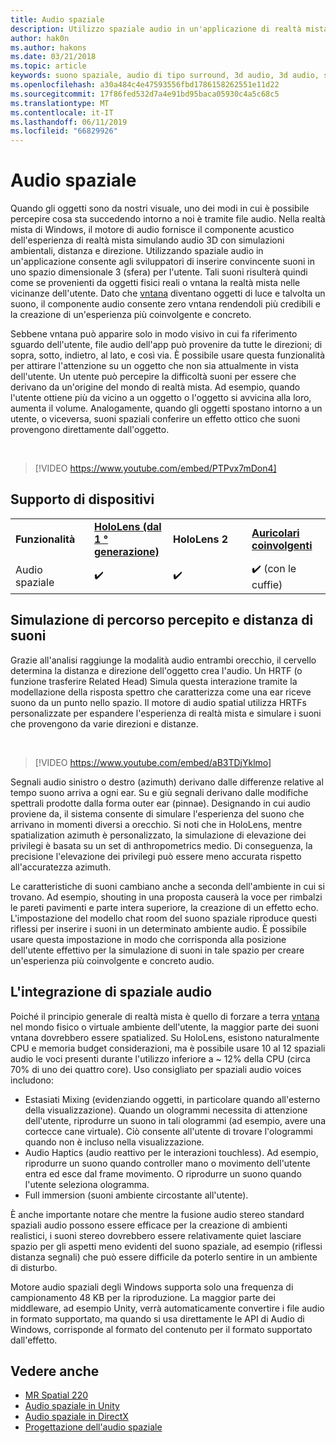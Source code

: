 ```yaml
---
title: Audio spaziale
description: Utilizzo spaziale audio in un'applicazione di realtà mista consente di posizionare convincente suoni nello spazio 3D.
author: hak0n
ms.author: hakons
ms.date: 03/21/2018
ms.topic: article
keywords: suono spaziale, audio di tipo surround, 3d audio, 3d audio, spaziale audio
ms.openlocfilehash: a30a484c4e47593556fbd1786158262551e11d22
ms.sourcegitcommit: 17f86fed532d7a4e91bd95baca05930c4a5c68c5
ms.translationtype: MT
ms.contentlocale: it-IT
ms.lasthandoff: 06/11/2019
ms.locfileid: "66829926"
---
```

# <a name="spatial-sound"></a>Audio spaziale

Quando gli oggetti sono da nostri visuale, uno dei modi in cui è possibile percepire cosa sta succedendo intorno a noi è tramite file audio. Nella realtà mista di Windows, il motore di audio fornisce il componente acustico dell'esperienza di realtà mista simulando audio 3D con simulazioni ambientali, distanza e direzione. Utilizzando spaziale audio in un'applicazione consente agli sviluppatori di inserire convincente suoni in uno spazio dimensionale 3 (sfera) per l'utente. Tali suoni risulterà quindi come se provenienti da oggetti fisici reali o vntana la realtà mista nelle vicinanze dell'utente. Dato che [vntana](hologram.md) diventano oggetti di luce e talvolta un suono, il componente audio consente zero vntana rendendoli più credibili e la creazione di un'esperienza più coinvolgente e concreto.

Sebbene vntana può apparire solo in modo visivo in cui fa riferimento sguardo dell'utente, file audio dell'app può provenire da tutte le direzioni; di sopra, sotto, indietro, al lato, e così via. È possibile usare questa funzionalità per attirare l'attenzione su un oggetto che non sia attualmente in vista dell'utente. Un utente può percepire la difficoltà suoni per essere che derivano da un'origine del mondo di realtà mista. Ad esempio, quando l'utente ottiene più da vicino a un oggetto o l'oggetto si avvicina alla loro, aumenta il volume. Analogamente, quando gli oggetti spostano intorno a un utente, o viceversa, suoni spaziali conferire un effetto ottico che suoni provengono direttamente dall'oggetto.

<br>

>[!VIDEO https://www.youtube.com/embed/PTPvx7mDon4]

## <a name="device-support"></a>Supporto di dispositivi

<table>
    <colgroup>
    <col width="25%" />
    <col width="25%" />
    <col width="25%" />
    <col width="25%" />
    </colgroup>
    <tr>
        <td><strong>Funzionalità</strong></td>
        <td><a href="hololens-hardware-details.md"><strong>HoloLens (dal 1 ° generazione)</strong></a></td>
        <td><strong>HoloLens 2</strong></td>
        <td><a href="immersive-headset-hardware-details.md"><strong>Auricolari coinvolgenti</strong></a></td>
    </tr>
     <tr>
        <td>Audio spaziale</td>
        <td>✔️</td>
        <td>✔️</td>
        <td>✔️ (con le cuffie)</td>
    </tr>
</table>

## <a name="simulating-the-perceived-location-and-distance-of-sounds"></a>Simulazione di percorso percepito e distanza di suoni

Grazie all'analisi raggiunge la modalità audio entrambi orecchio, il cervello determina la distanza e direzione dell'oggetto crea l'audio. Un HRTF (o funzione trasferire Related Head) Simula questa interazione tramite la modellazione della risposta spettro che caratterizza come una ear riceve suono da un punto nello spazio. Il motore di audio spatial utilizza HRTFs personalizzate per espandere l'esperienza di realtà mista e simulare i suoni che provengono da varie direzioni e distanze.

<br>

>[!VIDEO https://www.youtube.com/embed/aB3TDjYklmo]

Segnali audio sinistro o destro (azimuth) derivano dalle differenze relative al tempo suono arriva a ogni ear. Su e giù segnali derivano dalle modifiche spettrali prodotte dalla forma outer ear (pinnae). Designando in cui audio proviene da, il sistema consente di simulare l'esperienza del suono che arrivano in momenti diversi a orecchio. Si noti che in HoloLens, mentre spatialization azimuth è personalizzato, la simulazione di elevazione dei privilegi è basata su un set di anthropometrics medio. Di conseguenza, la precisione l'elevazione dei privilegi può essere meno accurata rispetto all'accuratezza azimuth.

Le caratteristiche di suoni cambiano anche a seconda dell'ambiente in cui si trovano. Ad esempio, shouting in una proposta causerà la voce per rimbalzi le pareti pavimenti e parte intera superiore, la creazione di un effetto echo. L'impostazione del modello chat room del suono spaziale riproduce questi riflessi per inserire i suoni in un determinato ambiente audio. È possibile usare questa impostazione in modo che corrisponda alla posizione dell'utente effettivo per la simulazione di suoni in tale spazio per creare un'esperienza più coinvolgente e concreto audio.

## <a name="integrating-spatial-sound"></a>L'integrazione di spaziale audio

Poiché il principio generale di realtà mista è quello di forzare a terra [vntana](hologram.md) nel mondo fisico o virtuale ambiente dell'utente, la maggior parte dei suoni vntana dovrebbero essere spatialized. Su HoloLens, esistono naturalmente CPU e memoria budget considerazioni, ma è possibile usare 10 al 12 spaziali audio le voci presenti durante l'utilizzo inferiore a ~ 12% della CPU (circa 70% di uno dei quattro core). Uso consigliato per spaziali audio voices includono:
* Estasiati Mixing (evidenziando oggetti, in particolare quando all'esterno della visualizzazione). Quando un ologrammi necessita di attenzione dell'utente, riprodurre un suono in tali ologrammi (ad esempio, avere una cortecce cane virtuale). Ciò consente all'utente di trovare l'ologrammi quando non è incluso nella visualizzazione.
* Audio Haptics (audio reattivo per le interazioni touchless). Ad esempio, riprodurre un suono quando controller mano o movimento dell'utente entra ed esce dal frame movimento. O riprodurre un suono quando l'utente seleziona ologramma.
* Full immersion (suoni ambiente circostante all'utente).

È anche importante notare che mentre la fusione audio stereo standard spaziali audio possono essere efficace per la creazione di ambienti realistici, i suoni stereo dovrebbero essere relativamente quiet lasciare spazio per gli aspetti meno evidenti del suono spaziale, ad esempio (riflessi distanza segnali) che può essere difficile da poterlo sentire in un ambiente di disturbo.

Motore audio spaziali degli Windows supporta solo una frequenza di campionamento 48 KB per la riproduzione. La maggior parte dei middleware, ad esempio Unity, verrà automaticamente convertire i file audio in formato supportato, ma quando si usa direttamente le API di Audio di Windows, corrisponde al formato del contenuto per il formato supportato dall'effetto.

## <a name="see-also"></a>Vedere anche
* [MR Spatial 220](holograms-220.md)
* [Audio spaziale in Unity](spatial-sound-in-unity.md)
* [Audio spaziale in DirectX](spatial-sound-in-directx.md)
* [Progettazione dell'audio spaziale](spatial-sound-design.md)
